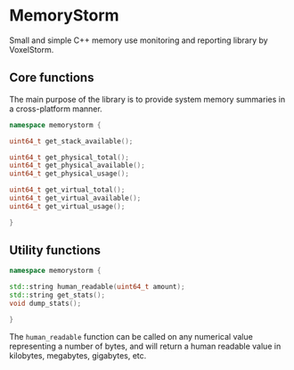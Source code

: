 # MemoryStorm

Small and simple C++ memory use monitoring and reporting library by VoxelStorm.

## Core functions

The main purpose of the library is to provide system memory summaries in a cross-platform manner.

```cpp
namespace memorystorm {

uint64_t get_stack_available();

uint64_t get_physical_total();
uint64_t get_physical_available();
uint64_t get_physical_usage();

uint64_t get_virtual_total();
uint64_t get_virtual_available();
uint64_t get_virtual_usage();

}
```

## Utility functions
```cpp
namespace memorystorm {

std::string human_readable(uint64_t amount);
std::string get_stats();
void dump_stats();

}
```

The `human_readable` function can be called on any numerical value representing a number of bytes, and will return a human readable value in kilobytes, megabytes, gigabytes, etc.
